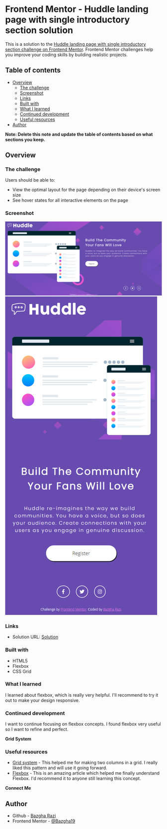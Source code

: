 # Frontend Mentor - Huddle landing page with single introductory section solution

This is a solution to the [Huddle landing page with single introductory section challenge on Frontend Mentor](https://www.frontendmentor.io/challenges/huddle-landing-page-with-a-single-introductory-section-B_2Wvxgi0). Frontend Mentor challenges help you improve your coding skills by building realistic projects.

## Table of contents

- [Overview](#overview)
  - [The challenge](#the-challenge)
  - [Screenshot](#screenshot)
  - [Links](#links)
  - [Built with](#built-with)
  - [What I learned](#what-i-learned)
  - [Continued development](#continued-development)
  - [Useful resources](#useful-resources)
- [Author](#author)

**Note: Delete this note and update the table of contents based on what sections you keep.**

## Overview

### The challenge

Users should be able to:

- View the optimal layout for the page depending on their device's screen size
- See hover states for all interactive elements on the page

### Screenshot

![Desktop](images/Screenshot_desktop.png)
![Mobile](images/Screenshot_mobile.png)


### Links

- Solution URL: [Solution](https://your-solution-url.com)

### Built with

- HTML5
- Flexbox
- CSS Grid

### What I learned

I learned about flexbox, which is really very helpful. I'll recommend to try it out to make your design responsive.

### Continued development

I want to continue focusing on flexbox concepts. I found flexbox very useful so I want to refine and perfect.

**Grid System**

### Useful resources

- [Grid system](https://www.w3schools.com/css/css_grid.asp) - This helped me for making two columns in a grid. I really liked this pattern and will use it going forward.
- [Flexbox](https://developer.mozilla.org/en-US/docs/Web/CSS/CSS_Flexible_Box_Layout/Basic_Concepts_of_Flexbox) - This is an amazing article which helped me finally understand Flexbox. I'd recommend it to anyone still learning this concept.

**Connect Me**

## Author

- Github - [Bazgha Razi](https://github.com/Bazgha19)
- Frontend Mentor - [@Bazgha19](https://www.frontendmentor.io/profile/Bazgha19)
